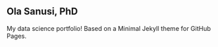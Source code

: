 ## Ola Sanusi, PhD


My data science portfolio! Based on a Minimal Jekyll theme for GitHub Pages.


